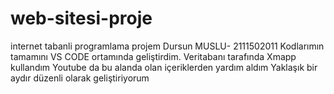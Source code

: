 # web-sitesi-proje
internet tabanli programlama projem
Dursun MUSLU- 2111502011
Kodlarımın tamamını VS CODE ortamında geliştirdim.
Veritabanı tarafında Xmapp kullandım 
Youtube da bu alanda olan içeriklerden yardım aldım
Yaklaşık bir aydır düzenli olarak geliştiriyorum

